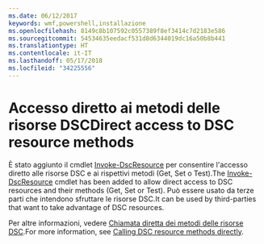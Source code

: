 ```yaml
---
ms.date: 06/12/2017
keywords: wmf,powershell,installazione
ms.openlocfilehash: 8149c8b107592c0557389f8ef3414c7d2183e586
ms.sourcegitcommit: 54534635eedacf531d8d6344019dc16a50b8b441
ms.translationtype: HT
ms.contentlocale: it-IT
ms.lasthandoff: 05/17/2018
ms.locfileid: "34225556"
---
```

# <a name="direct-access-to-dsc-resource-methods"></a><span data-ttu-id="74816-102">Accesso diretto ai metodi delle risorse DSC</span><span class="sxs-lookup"><span data-stu-id="74816-102">Direct access to DSC resource methods</span></span>


<span data-ttu-id="74816-103">È stato aggiunto il cmdlet [Invoke-DscResource](https://technet.microsoft.com/library/mt517869.aspx) per consentire l'accesso diretto alle risorse DSC e ai rispettivi metodi (Get, Set o Test).</span><span class="sxs-lookup"><span data-stu-id="74816-103">The [Invoke-DscResource](https://technet.microsoft.com/library/mt517869.aspx) cmdlet has been added to allow direct access to DSC resources and their methods (Get, Set or Test).</span></span> <span data-ttu-id="74816-104">Può essere usato da terze parti che intendono sfruttare le risorse DSC.</span><span class="sxs-lookup"><span data-stu-id="74816-104">It can be used by third-parties that want to take advantage of DSC resources.</span></span>

<span data-ttu-id="74816-105">Per altre informazioni, vedere [Chiamata diretta dei metodi delle risorse DSC](https://msdn.microsoft.com/powershell/dsc/directcallresource).</span><span class="sxs-lookup"><span data-stu-id="74816-105">For more information, see [Calling DSC resource methods directly](https://msdn.microsoft.com/powershell/dsc/directcallresource).</span></span>
